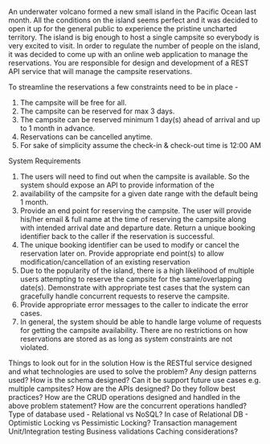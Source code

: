 An underwater volcano formed a new small island in the Pacific Ocean last month. All the conditions on the island seems perfect and it was
decided to open it up for the general public to experience the pristine uncharted territory.
The island is big enough to host a single campsite so everybody is very excited to visit. In order to regulate the number of people on the island, it
was decided to come up with an online web application to manage the reservations. You are responsible for design and development of a REST
API service that will manage the campsite reservations.

To streamline the reservations a few constraints need to be in place -

1) The campsite will be free for all.
2) The campsite can be reserved for max 3 days.
3) The campsite can be reserved minimum 1 day(s) ahead of arrival and up to 1 month in advance.
4) Reservations can be cancelled anytime.
5) For sake of simplicity assume the check-in & check-out time is 12:00 AM

System Requirements
1) The users will need to find out when the campsite is available. So the system should expose an API to provide information of the
2) availability of the campsite for a given date range with the default being 1 month.
3) Provide an end point for reserving the campsite. The user will provide his/her email & full name at the time of reserving the campsite
along with intended arrival date and departure date. Return a unique booking identifier back to the caller if the reservation is successful.
5) The unique booking identifier can be used to modify or cancel the reservation later on. Provide appropriate end point(s) to allow
modification/cancellation of an existing reservation
6) Due to the popularity of the island, there is a high likelihood of multiple users attempting to reserve the campsite for the same/overlapping
date(s). Demonstrate with appropriate test cases that the system can gracefully handle concurrent requests to reserve the campsite.
7) Provide appropriate error messages to the caller to indicate the error cases.
8) In general, the system should be able to handle large volume of requests for getting the campsite availability.
There are no restrictions on how reservations are stored as as long as system constraints are not violated.

Things to look out for in the solution
How is the RESTful service designed and what technologies are used to solve the problem?
Any design patterns used?
How is the schema designed? Can it be support future use cases e.g. multiple campsites?
How are the APIs designed? Do they follow best practices?
How are the CRUD operations designed and handled in the above problem statement?
How are the concurrent operations handled?
Type of database used - Relational vs NoSQL?
In case of Relational DB - Optimistic Locking vs Pessimistic Locking?
Transaction management
Unit/Integration testing
Business validations
Caching considerations?
